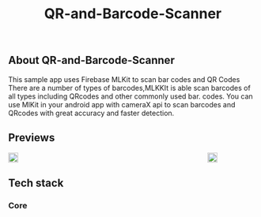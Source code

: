 <h1 align="center">QR-and-Barcode-Scanner</h1></br>


## About QR-and-Barcode-Scanner
This sample app uses Firebase MLKit to scan
bar codes and QR Codes There are a number
of types of barcodes,MLKKIt is able scan
barcodes of all types including QRcodes
and other commonly used bar. codes.
You can use MlKit in your android app with
cameraX api to scan barcodes and QRcodes
with great accuracy and faster detection.

## Previews
<div style="width:100%; display:flex; justify-content:space-between;">


<img src="https://https://github.com/khurshiddev/opencv-android-barcode-qrcode-scanner/blob/master/image/QR%20and%20Barcode%20Scanner%202.jpg?raw=true" width=20% >
<img src="https://github.com/khurshiddev/opencv-android-barcode-qrcode-scanner/blob/master/image/QR%20and%20Barcode%20Scanner%201.jpgg?raw=true" width=20% >
</div>






## Tech stack
### Core

